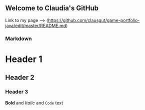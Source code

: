 ## Welcome to Claudia's GitHub

Link to my page --> (https://github.com/clausgut/game-portfolio-java/edit/master/README.md)



### Markdown



# Header 1
## Header 2
### Header 3


**Bold** and _Italic_ and `Code` text

